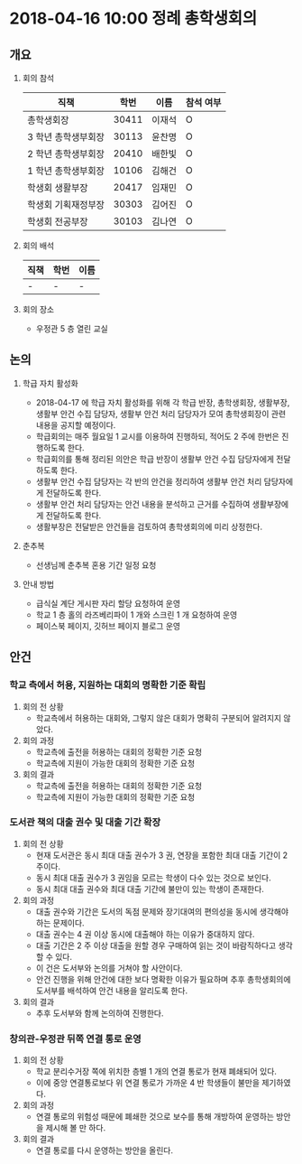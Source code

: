 # 2018-04-16 10:00 정례 총학생회의

## 개요

1.  회의 참석

    | 직책                | 학번  | 이름   | 참석 여부 |
    | ------------------- | ----- | ------ | --------- |
    | 총학생회장          | 30411 | 이재석 | O         |
    | 3 학년 총학생부회장 | 30113 | 윤찬명 | O         |
    | 2 학년 총학생부회장 | 20410 | 배한빛 | O         |
    | 1 학년 총학생부회장 | 10106 | 김해건 | O         |
    | 학생회 생활부장     | 20417 | 임재민 | O         |
    | 학생회 기획재정부장 | 30303 | 김어진 | O         |
    | 학생회 전공부장     | 30103 | 김나연 | O         |

2.  회의 배석

    | 직책 | 학번 | 이름 |
    | ---- | ---- | ---- |
    | -    | -    | -    |

3.  회의 장소

    *   우정관 5 층 열린 교실

## 논의

1.  학급 자치 활성화

    *   2018-04-17 에 학급 자치 활성화를 위해 각 학급 반장, 총학생회장, 생활부장, 생활부 안건 수집 담당자, 생활부 안건 처리 담당자가 모여 총학생회장이 관련 내용을 공지할 예정이다.
    *   학급회의는 매주 월요일 1 교시를 이용하여 진행하되, 적어도 2 주에 한번은 진행하도록 한다.
    *   학급회의를 통해 정리된 의안은 학급 반장이 생활부 안건 수집 담당자에게 전달하도록 한다.
    *   생활부 안건 수집 담당자는 각 반의 안건을 정리하여 생활부 안건 처리 담당자에게 전달하도록 한다.
    *   생활부 안건 처리 담당자는 안건 내용을 분석하고 근거를 수집하여 생활부장에게 전달하도록 한다.
    *   생활부장은 전달받은 안건들을 검토하여 총학생회의에 미리 상정한다.

2.  춘추복

    *   선생님께 춘추복 혼용 기간 일정 요청

3.  안내 방법
    *   급식실 계단 게시판 자리 할당 요청하여 운영
    *   학교 1 층 홀의 라즈베리파이 1 개와 스크린 1 개 요청하여 운영
    *   페이스북 페이지, 깃허브 페이지 블로그 운영

## 안건

### 학교 측에서 허용, 지원하는 대회의 명확한 기준 확립

1.  회의 전 상황
    *   학교측에서 허용하는 대회와, 그렇지 않은 대회가 명확히 구분되어 알려지지 않았다.
2.  회의 과정
    *   학교측에 출전을 허용하는 대회의 정확한 기준 요청
    *   학교측에 지원이 가능한 대회의 정확한 기준 요청
3.  회의 결과
    *   학교측에 출전을 허용하는 대회의 정확한 기준 요청
    *   학교측에 지원이 가능한 대회의 정확한 기준 요청

### 도서관 책의 대출 권수 및 대출 기간 확장

1.  회의 전 상황
    *   현재 도서관은 동시 최대 대출 권수가 3 권, 연장을 포함한 최대 대출 기간이 2 주이다.
    *   동시 최대 대출 권수가 3 권임을 모르는 학생이 다수 있는 것으로 보인다.
    *   동시 최대 대출 권수와 최대 대출 기간에 불만이 있는 학생이 존재한다.
2.  회의 과정
    *   대출 권수와 기간은 도서의 독점 문제와 장기대여의 편의성을 동시에 생각해야 하는 문제이다.
    *   대출 권수는 4 권 이상 동시에 대출해야 하는 이유가 중대하지 않다.
    *   대출 기간은 2 주 이상 대출을 원할 경우 구매하여 읽는 것이 바람직하다고 생각할 수 있다.
    *   이 건은 도서부와 논의를 거쳐야 할 사안이다.
    *   안건 진행을 위해 안건에 대한 보다 명확한 이유가 필요하며 추후 총학생회의에 도서부를 배석하여 안건 내용을 알리도록 한다.
3.  회의 결과
    *   추후 도서부와 함께 논의하여 진행한다.

### 창의관-우정관 뒤쪽 연결 통로 운영

1.  회의 전 상황
    *   학교 분리수거장 쪽에 위치한 층별 1 개의 연결 통로가 현재 폐쇄되어 있다.
    *   이에 중앙 연결통로보다 위 연결 통로가 가까운 4 반 학생들이 불만을 제기하였다.
2.  회의 과정
    *   연결 통로의 위험성 때문에 폐쇄한 것으로 보수를 통해 개방하여 운영하는 방안을 제시해 볼 만 하다.
3.  회의 결과
    *   연결 통로를 다시 운영하는 방안을 올린다.
